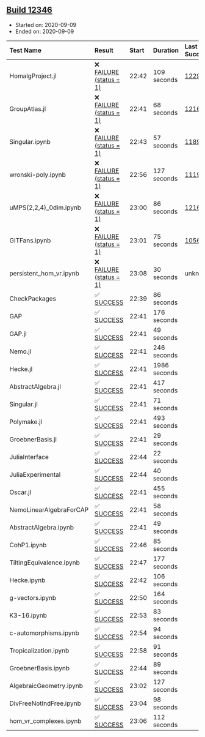 ## [Build 12346](https://oscarci.mathematik.uni-kl.de/job/oscar/12346/)

* Started on: 2020-09-09
* Ended on: 2020-09-09

| Test Name    | Result | Start | Duration | Last Success | First Failure |
|:-------------|:-------|:------|:---------|:-------------|:--------------|
| HomalgProject.jl | ❌ [FAILURE (status = 1)](https://oscarci.mathematik.uni-kl.de/job/oscar/12346/artifact/logs/build-12346/HomalgProject.jl.log) | 22:42 | 109 seconds | [12292](https://oscarci.mathematik.uni-kl.de/job/oscar/12292/) | [12293](https://oscarci.mathematik.uni-kl.de/job/oscar/12293/) |
| GroupAtlas.jl | ❌ [FAILURE (status = 1)](https://oscarci.mathematik.uni-kl.de/job/oscar/12346/artifact/logs/build-12346/GroupAtlas.jl.log) | 22:41 | 68 seconds | [12167](https://oscarci.mathematik.uni-kl.de/job/oscar/12167/) | [12168](https://oscarci.mathematik.uni-kl.de/job/oscar/12168/) |
| Singular.ipynb | ❌ [FAILURE (status = 1)](https://oscarci.mathematik.uni-kl.de/job/oscar/12346/artifact/logs/build-12346/Singular.ipynb.log) | 22:43 | 57 seconds | [11893](https://oscarci.mathematik.uni-kl.de/job/oscar/11893/) | [11894](https://oscarci.mathematik.uni-kl.de/job/oscar/11894/) |
| wronski-poly.ipynb | ❌ [FAILURE (status = 1)](https://oscarci.mathematik.uni-kl.de/job/oscar/12346/artifact/logs/build-12346/wronski-poly.ipynb.log) | 22:56 | 127 seconds | [11192](https://oscarci.mathematik.uni-kl.de/job/oscar/11192/) | [11193](https://oscarci.mathematik.uni-kl.de/job/oscar/11193/) |
| uMPS(2,2,4)_0dim.ipynb | ❌ [FAILURE (status = 1)](https://oscarci.mathematik.uni-kl.de/job/oscar/12346/artifact/logs/build-12346/uMPS-2-2-4-_0dim.ipynb.log) | 23:00 | 86 seconds | [12167](https://oscarci.mathematik.uni-kl.de/job/oscar/12167/) | [12168](https://oscarci.mathematik.uni-kl.de/job/oscar/12168/) |
| GITFans.ipynb | ❌ [FAILURE (status = 1)](https://oscarci.mathematik.uni-kl.de/job/oscar/12346/artifact/logs/build-12346/GITFans.ipynb.log) | 23:01 | 75 seconds | [10566](https://oscarci.mathematik.uni-kl.de/job/oscar/10566/) | [10567](https://oscarci.mathematik.uni-kl.de/job/oscar/10567/) |
| persistent_hom_vr.ipynb | ❌ [FAILURE (status = 1)](https://oscarci.mathematik.uni-kl.de/job/oscar/12346/artifact/logs/build-12346/persistent_hom_vr.ipynb.log) | 23:08 | 30 seconds | unknown | unknown |
| CheckPackages | ✅ [SUCCESS](https://oscarci.mathematik.uni-kl.de/job/oscar/12346/artifact/logs/build-12346/CheckPackages.log) | 22:39 | 86 seconds |  |  |
| GAP | ✅ [SUCCESS](https://oscarci.mathematik.uni-kl.de/job/oscar/12346/artifact/logs/build-12346/GAP.log) | 22:41 | 176 seconds |  |  |
| GAP.jl | ✅ [SUCCESS](https://oscarci.mathematik.uni-kl.de/job/oscar/12346/artifact/logs/build-12346/GAP.jl.log) | 22:41 | 49 seconds |  |  |
| Nemo.jl | ✅ [SUCCESS](https://oscarci.mathematik.uni-kl.de/job/oscar/12346/artifact/logs/build-12346/Nemo.jl.log) | 22:41 | 246 seconds |  |  |
| Hecke.jl | ✅ [SUCCESS](https://oscarci.mathematik.uni-kl.de/job/oscar/12346/artifact/logs/build-12346/Hecke.jl.log) | 22:41 | 1986 seconds |  |  |
| AbstractAlgebra.jl | ✅ [SUCCESS](https://oscarci.mathematik.uni-kl.de/job/oscar/12346/artifact/logs/build-12346/AbstractAlgebra.jl.log) | 22:41 | 417 seconds |  |  |
| Singular.jl | ✅ [SUCCESS](https://oscarci.mathematik.uni-kl.de/job/oscar/12346/artifact/logs/build-12346/Singular.jl.log) | 22:41 | 71 seconds |  |  |
| Polymake.jl | ✅ [SUCCESS](https://oscarci.mathematik.uni-kl.de/job/oscar/12346/artifact/logs/build-12346/Polymake.jl.log) | 22:41 | 493 seconds |  |  |
| GroebnerBasis.jl | ✅ [SUCCESS](https://oscarci.mathematik.uni-kl.de/job/oscar/12346/artifact/logs/build-12346/GroebnerBasis.jl.log) | 22:41 | 29 seconds |  |  |
| JuliaInterface | ✅ [SUCCESS](https://oscarci.mathematik.uni-kl.de/job/oscar/12346/artifact/logs/build-12346/JuliaInterface.log) | 22:44 | 22 seconds |  |  |
| JuliaExperimental | ✅ [SUCCESS](https://oscarci.mathematik.uni-kl.de/job/oscar/12346/artifact/logs/build-12346/JuliaExperimental.log) | 22:44 | 40 seconds |  |  |
| Oscar.jl | ✅ [SUCCESS](https://oscarci.mathematik.uni-kl.de/job/oscar/12346/artifact/logs/build-12346/Oscar.jl.log) | 22:41 | 455 seconds |  |  |
| NemoLinearAlgebraForCAP | ✅ [SUCCESS](https://oscarci.mathematik.uni-kl.de/job/oscar/12346/artifact/logs/build-12346/NemoLinearAlgebraForCAP.log) | 22:41 | 58 seconds |  |  |
| AbstractAlgebra.ipynb | ✅ [SUCCESS](https://oscarci.mathematik.uni-kl.de/job/oscar/12346/artifact/logs/build-12346/AbstractAlgebra.ipynb.log) | 22:41 | 49 seconds |  |  |
| CohP1.ipynb | ✅ [SUCCESS](https://oscarci.mathematik.uni-kl.de/job/oscar/12346/artifact/logs/build-12346/CohP1.ipynb.log) | 22:46 | 85 seconds |  |  |
| TiltingEquivalence.ipynb | ✅ [SUCCESS](https://oscarci.mathematik.uni-kl.de/job/oscar/12346/artifact/logs/build-12346/TiltingEquivalence.ipynb.log) | 22:47 | 177 seconds |  |  |
| Hecke.ipynb | ✅ [SUCCESS](https://oscarci.mathematik.uni-kl.de/job/oscar/12346/artifact/logs/build-12346/Hecke.ipynb.log) | 22:42 | 106 seconds |  |  |
| g-vectors.ipynb | ✅ [SUCCESS](https://oscarci.mathematik.uni-kl.de/job/oscar/12346/artifact/logs/build-12346/g-vectors.ipynb.log) | 22:50 | 164 seconds |  |  |
| K3-16.ipynb | ✅ [SUCCESS](https://oscarci.mathematik.uni-kl.de/job/oscar/12346/artifact/logs/build-12346/K3-16.ipynb.log) | 22:53 | 83 seconds |  |  |
| c-automorphisms.ipynb | ✅ [SUCCESS](https://oscarci.mathematik.uni-kl.de/job/oscar/12346/artifact/logs/build-12346/c-automorphisms.ipynb.log) | 22:54 | 94 seconds |  |  |
| Tropicalization.ipynb | ✅ [SUCCESS](https://oscarci.mathematik.uni-kl.de/job/oscar/12346/artifact/logs/build-12346/Tropicalization.ipynb.log) | 22:58 | 91 seconds |  |  |
| GroebnerBasis.ipynb | ✅ [SUCCESS](https://oscarci.mathematik.uni-kl.de/job/oscar/12346/artifact/logs/build-12346/GroebnerBasis.ipynb.log) | 22:44 | 89 seconds |  |  |
| AlgebraicGeometry.ipynb | ✅ [SUCCESS](https://oscarci.mathematik.uni-kl.de/job/oscar/12346/artifact/logs/build-12346/AlgebraicGeometry.ipynb.log) | 23:02 | 127 seconds |  |  |
| DivFreeNotIndFree.ipynb | ✅ [SUCCESS](https://oscarci.mathematik.uni-kl.de/job/oscar/12346/artifact/logs/build-12346/DivFreeNotIndFree.ipynb.log) | 23:04 | 98 seconds |  |  |
| hom_vr_complexes.ipynb | ✅ [SUCCESS](https://oscarci.mathematik.uni-kl.de/job/oscar/12346/artifact/logs/build-12346/hom_vr_complexes.ipynb.log) | 23:06 | 112 seconds |  |  |
